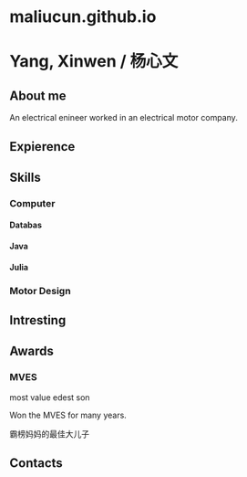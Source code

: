 # maliucun.github.io

# Yang, Xinwen  / 杨心文

## About me
An electrical enineer worked in an electrical motor company.

## Expierence

## Skills
### Computer
#### Databas
#### Java
#### Julia

### Motor Design


## Intresting

## Awards
### MVES
most value edest son

Won the MVES for many years.

霸榜妈妈的最佳大儿子


## Contacts
